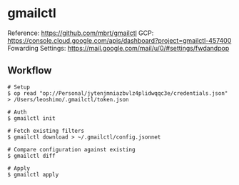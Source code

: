 # gmailctl

Reference: https://github.com/mbrt/gmailctl
GCP: https://console.cloud.google.com/apis/dashboard?project=gmailctl-457400
Fowarding Settings: https://mail.google.com/mail/u/0/#settings/fwdandpop

## Workflow

```shell
# Setup
$ op read "op://Personal/jytenjmniazbvlz4plidwqqc3e/credentials.json" > /Users/leoshimo/.gmailctl/token.json

# Auth
$ gmailctl init

# Fetch existing filters
$ gmailctl download > ~/.gmailctl/config.jsonnet

# Compare configuration against existing
$ gmailctl diff

# Apply
$ gmailctl apply
```

